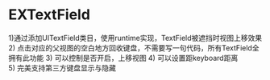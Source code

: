 # EXTextField
1)通过添加UITextField类目，使用runtime实现，TextField被遮挡时视图上移效果 
2) 点击对应的父视图的空白地方回收键盘，不需要写一句代码，所有TextField全拥有此功能
3) 可以控制是否开启，上移视图 
4) 可以设置距keyboard距离  
5) 完美支持第三方键盘显示与隐藏 
